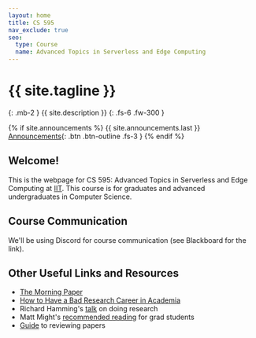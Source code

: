 ```yaml
---
layout: home
title: CS 595
nav_exclude: true
seo:
  type: Course
  name: Advanced Topics in Serverless and Edge Computing
---
```


# {{ site.tagline }}
{: .mb-2 }
{{ site.description }}
{: .fs-6 .fw-300 }

{% if site.announcements %}
{{ site.announcements.last }}
[Announcements](announcements.md){: .btn .btn-outline .fs-3 }
{% endif %}

## Welcome!

This is the webpage for CS 595: Advanced Topics in Serverless and Edge Computing at 
[IIT](https://iit.edu).  This course is for graduates and advanced undergraduates in Computer Science.

## Course Communication
We'll be using Discord for course communication (see Blackboard for the link).

## Other Useful Links and Resources
- [The Morning Paper](https://blog.acolyer.org/)
- [How to Have a Bad Research Career in Academia](https://people.eecs.berkeley.edu/~pattrsn/talks/research.pdf)
- Richard Hamming's [talk](https://www.youtube.com/watch?v=a1zDuOPkMSw&themeRefresh=1) on doing research
- Matt Might's [recommended reading](https://matt.might.net/articles/books-papers-materials-for-graduate-students/) for grad students
- [Guide](https://www.cs.utexas.edu/users/mckinley/notes/reviewing-smith.pdf) to reviewing papers



